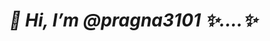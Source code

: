 <h1><i><b> 👋 Hi, I’m @pragna3101 ✨....✨<b></i></h1>

<!---
pragna3101/pragna3101 is a ✨ special ✨ repository because its `README.md` (this file) appears on your GitHub profile.
You can click the Preview link to take a look at your changes.
--->

